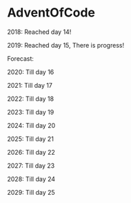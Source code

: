 # AdventOfCode

2018: Reached day 14!

2019: Reached day 15, There is progress!

Forecast:

2020: Till day 16

2021: Till day 17

2022: Till day 18

2023: Till day 19

2024: Till day 20

2025: Till day 21

2026: Till day 22

2027: Till day 23

2028: Till day 24

2029: Till day 25
